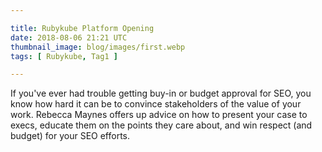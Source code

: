 ```yaml
---

title: Rubykube Platform Opening
date: 2018-08-06 21:21 UTC
thumbnail_image: blog/images/first.webp
tags: [ Rubykube, Tag1 ]

---
```


If you've ever had trouble getting buy-in or budget approval for SEO, you know how hard it can be to convince stakeholders of the value of your work. Rebecca Maynes offers up advice on how to present your case to execs, educate them on the points they care about, and win respect (and budget) for your SEO efforts.
